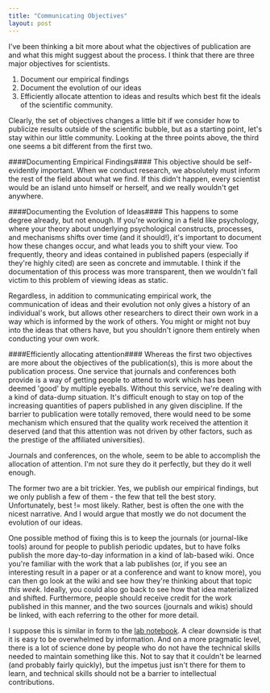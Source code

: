 ```yaml
---
title: "Communicating Objectives"
layout: post
---
```


I've been thinking a bit more about what the objectives of publication are and what this might suggest about the process.  I think that there are three major objectives for scientists.

1.  Document our empirical findings
2.  Document the evolution of our ideas
3.  Efficiently allocate attention to ideas and results which best fit the ideals of the scientific community.

Clearly, the set of objectives changes a little bit if we consider how to publicize results outside of the scientific bubble, but as a starting point, let's stay within our little community.  Looking at the three points above, the third one seems a bit different from the first two.

####Documenting Empirical Findings####
This objective should be self-evidently important.  When we conduct research, we absolutely must inform the rest of the field about what we find.  If this didn't happen, every scientist would be an island unto himself or herself, and we really wouldn't get anywhere.  

####Documenting the Evolution of Ideas####
This happens to some degree already, but not enough.  If you're working in a field like psychology, where your theory about underlying psychological constructs, processes, and mechanisms shifts over time (and it should!), it's important to document how these changes occur, and what leads you to shift your view.  Too frequently, theory and ideas contained in published papers (especially if they're highly cited) are seen as concrete and immutable.  I think if the documentation of this process was more transparent, then we wouldn't fall victim to this problem of viewing ideas as static.

Regardless, in addition to communicating empirical work, the communication of ideas and their evolution not only gives a history of an individual's work, but allows other researchers to direct their own work in a way which is informed by the work of others.  You might or might not buy into the ideas that others have, but you shouldn't ignore them entirely when conducting your own work.

####Efficiently allocating attention####
Whereas the first two objectives are more about the objectives of the publication(s), this is more about the publication process.  One service that journals and conferences both provide is a way of getting people to attend to work which has been deemed 'good' by multiple eyeballs.  Without this service, we're dealing with a kind of data-dump situation.  It's difficult enough to stay on top of the increasing quantities of papers published in any given discipline.  If the barrier to publication were totally removed, there would need to be some mechanism which ensured that the quality work received the attention it deserved (and that this attention was not driven by other factors, such as the prestige of the affiliated universities).

Journals and conferences, on the whole, seem to be able to accomplish the allocation of attention.  I'm not sure they do it perfectly, but they do it well enough.

The former two are a bit trickier.  Yes, we publish our empirical findings, but we only publish a few of them - the few that tell the best story.  Unfortunately, best != most likely.  Rather, best is often the one with the nicest narrative.  And I would argue that mostly we do not document the evolution of our ideas.

One possible method of fixing this is to keep the journals (or journal-like tools) around for people to publish periodic updates, but to have folks publish the more day-to-day information in a kind of lab-based wiki.  Once you're familiar with the work that a lab publishes (or, if you see an interesting result in a paper or at a conference and want to know more), you can then go look at the wiki and see how they're thinking about that topic *this week*.  Ideally, you could also go back to see how that idea materialized and shifted.  Furthermore, people should receive credit for the work published in this manner, and the two sources (journals and wikis) should be linked, with each referring to the other for more detail.

I suppose this is similar in form to the [lab notebook][ref1].  A clear downside is that it is easy to be overwhelmed by information.  And on a more pragmatic level, there is a lot of science done by people who do not have the technical skills needed to maintain something like this.  Not to say that it couldn't be learned (and probably fairly quickly), but the impetus just isn't there for them to learn, and technical skills should not be a barrier to intellectual contributions.

[ref1]:  <http://en.wikipedia.org/wiki/Open_notebook_science>
